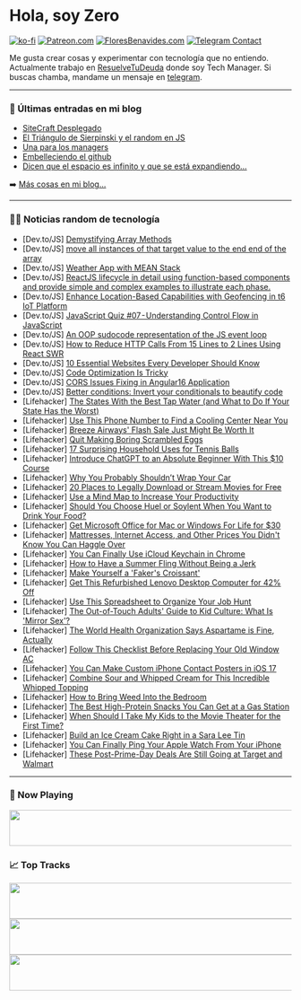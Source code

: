 # Hola, soy Zero

[![ko-fi](https://ko-fi.com/img/githubbutton_sm.svg)](https://ko-fi.com/J3J4N0LUK)
[![Patreon.com](https://img.shields.io/endpoint.svg?url=https%3A%2F%2Fshieldsio-patreon.vercel.app%2Fapi%3Fusername%3Dzerodragon%26type%3Dpatrons&style=for-the-badge)](https://patreon.com/zerodragon)
[![FloresBenavides.com](https://img.shields.io/website?down_message=oops&label=MiBlog&style=for-the-badge&up_message=online&url=https%3A%2F%2Ffloresbenavides.com)](https://floresbenavides.com)
[![Telegram Contact](https://img.shields.io/badge/escr%C3%ADbeme-ZeroDragon-%2326A5E4?style=for-the-badge&logo=telegram)](https://t.me/zerodragon)

Me gusta crear cosas y experimentar con tecnología que no entiendo.
Actualmente trabajo en [ResuelveTuDeuda](http://github.com/resuelve) donde soy Tech Manager.
Si buscas chamba, mandame un mensaje en [telegram](https://t.me/zerodragon).

---

### 📕 Últimas entradas en mi blog
<!-- BLOG-POST-LIST:START -->
- [SiteCraft Desplegado](https://floresbenavides.com/sitecraft-desplegado/)
- [El Triángulo de Sierpinski y el random en JS](https://floresbenavides.com/el-triangulo-de-sierpinski-y-el-random-en-js/)
- [Una para los managers](https://floresbenavides.com/una-para-los-managers/)
- [Embelleciendo el github](https://floresbenavides.com/embelleciendo-el-github/)
- [Dicen que el espacio es infinito y que se está expandiendo…](https://floresbenavides.com/dicen-que-el-espacio-es-infinito-y-que-se-esta-expandiendo/)
<!-- BLOG-POST-LIST:END -->

➡️ [Más cosas en mi blog...](https://floresbenavides.com)

---

### 👨‍💻 Noticias random de tecnología
<!-- TECH-POSTS:START -->
- [Dev.to/JS] [Demystifying Array Methods](https://dev.to/noriller/demystifying-array-methods-2bml)
- [Dev.to/JS] [move all instances of that target value to the end end of the array](https://dev.to/chandrapenugonda/move-all-instances-of-that-target-value-to-the-end-end-of-the-array-4dmn)
- [Dev.to/JS] [Weather App with MEAN Stack](https://dev.to/syedmuhammadaliraza/weather-app-with-mean-stack-1dlh)
- [Dev.to/JS] [ReactJS lifecycle in detail using function-based components and provide simple and complex examples to illustrate each phase.](https://dev.to/gaurbprajapati/reactjs-lifecycle-in-detail-using-function-based-components-and-provide-simple-and-complex-examples-to-illustrate-each-phase-1j9h)
- [Dev.to/JS] [Enhance Location-Based Capabilities with Geofencing in t6 IoT Platform](https://dev.to/mathcoll/enhance-location-based-capabilities-with-geofencing-in-t6-iot-platform-1lbf)
- [Dev.to/JS] [JavaScript Quiz #07 - Understanding Control Flow in JavaScript](https://dev.to/quizzes4u/javascript-quiz-07-understanding-control-flow-in-javascript-1fc0)
- [Dev.to/JS] [An OOP sudocode representation of the JS event loop](https://dev.to/deanglukler/an-oop-sudocode-representation-of-the-js-event-loop-33no)
- [Dev.to/JS] [How to Reduce HTTP Calls From 15 Lines to 2 Lines Using React SWR](https://dev.to/mohammadfaisal/how-to-reduce-http-calls-from-15-lines-to-2-lines-using-react-swr-ank)
- [Dev.to/JS] [10 Essential Websites Every Developer Should Know](https://dev.to/gaurbprajapati/10-essential-websites-every-developer-should-know-3hip)
- [Dev.to/JS] [Code Optimization Is Tricky](https://dev.to/niza/code-optimization-is-tricky-2ebb)
- [Dev.to/JS] [CORS Issues Fixing in Angular16 Application](https://dev.to/srinathsree66/cors-issues-fixing-in-angular16-application-20ml)
- [Dev.to/JS] [Better conditions: Invert your conditionals to beautify code](https://dev.to/davidortega/better-conditions-invert-your-conditionals-to-beautify-code-68l)
- [Lifehacker] [The States With the Best Tap Water &lpar;and What to Do If Your State Has the Worst&rpar;](https://lifehacker.com/the-states-with-the-best-tap-water-and-what-to-do-if-y-1850641803)
- [Lifehacker] [Use This Phone Number to Find a Cooling Center Near You](https://lifehacker.com/use-this-phone-number-to-find-a-cooling-center-near-you-1850641814)
- [Lifehacker] [Breeze Airways&#39; Flash Sale Just Might Be Worth It](https://lifehacker.com/breeze-airways-flash-sale-just-might-be-worth-it-1850641826)
- [Lifehacker] [Quit Making Boring Scrambled Eggs](https://lifehacker.com/8-ways-to-make-better-scrambled-eggs-1846859812)
- [Lifehacker] [17 Surprising Household Uses for Tennis Balls](https://lifehacker.com/17-surprising-household-uses-for-tennis-balls-1850176713)
- [Lifehacker] [Introduce ChatGPT to an Absolute Beginner With This $10 Course](https://lifehacker.com/introduce-chatgpt-to-an-absolute-beginner-with-this-10-1850629775)
- [Lifehacker] [Why You Probably Shouldn’t Wrap Your Car](https://lifehacker.com/why-you-probably-shouldn-t-wrap-your-car-1850641373)
- [Lifehacker] [20 Places to Legally Download or Stream Movies for Free](https://lifehacker.com/top-10-places-to-download-or-stream-movies-for-free-le-1782772455)
- [Lifehacker] [Use a Mind Map to Increase Your Productivity](https://lifehacker.com/use-a-mind-map-to-increase-your-productivity-1850641534)
- [Lifehacker] [Should You Choose Huel or Soylent When You Want to Drink Your Food?](https://lifehacker.com/huel-versus-soylent-1850637488)
- [Lifehacker] [Get Microsoft Office for Mac or Windows For Life for $30](https://lifehacker.com/get-microsoft-office-for-mac-or-windows-for-life-for-3-1850629704)
- [Lifehacker] [Mattresses, Internet Access, and Other Prices You Didn&#39;t Know You Can Haggle Over](https://lifehacker.com/mattresses-internet-access-and-other-prices-you-didnt-1850631517)
- [Lifehacker] [You Can Finally Use iCloud Keychain in Chrome](https://lifehacker.com/you-can-finally-use-icloud-keychain-in-chrome-1850639711)
- [Lifehacker] [How to Have a Summer Fling Without Being a Jerk](https://lifehacker.com/how-to-have-a-summer-fling-without-being-an-asshole-1850638765)
- [Lifehacker] [Make Yourself a &#39;Faker&#39;s Croissant&#39;](https://lifehacker.com/make-yourself-a-fakers-croissant-1850641204)
- [Lifehacker] [Get This Refurbished Lenovo Desktop Computer for 42% Off](https://lifehacker.com/get-this-refurbished-lenovo-desktop-computer-for-42-of-1850629673)
- [Lifehacker] [Use This Spreadsheet to Organize Your Job Hunt](https://lifehacker.com/use-this-spreadsheet-to-organize-your-job-hunt-1850639441)
- [Lifehacker] [The Out-of-Touch Adults&#39; Guide to Kid Culture: What Is &#39;Mirror Sex&#39;?](https://lifehacker.com/the-out-of-touch-adults-guide-to-kid-culture-what-is-m-1850639468)
- [Lifehacker] [The World Health Organization Says Aspartame is Fine, Actually](https://lifehacker.com/the-world-health-organization-says-aspartame-is-fine-a-1850638183)
- [Lifehacker] [Follow This Checklist Before Replacing Your Old Window AC](https://lifehacker.com/follow-this-checklist-before-replacing-your-old-window-1850638397)
- [Lifehacker] [You Can Make Custom iPhone Contact Posters in iOS 17](https://lifehacker.com/you-can-make-custom-iphone-contact-posters-in-ios-17-1850639809)
- [Lifehacker] [Combine Sour and Whipped Cream for This Incredible Whipped Topping](https://lifehacker.com/combine-sour-and-whipped-cream-for-this-incredible-whip-1850638476)
- [Lifehacker] [How to Bring Weed Into the Bedroom](https://lifehacker.com/how-to-bring-weed-into-the-bedroom-1850565448)
- [Lifehacker] [The Best High-Protein Snacks You Can Get at a Gas Station](https://lifehacker.com/the-best-high-protein-snacks-you-can-get-at-a-gas-stati-1850626401)
- [Lifehacker] [When Should I Take My Kids to the Movie Theater for the First Time?](https://lifehacker.com/when-should-i-take-my-kids-to-the-movie-theater-for-the-1850627595)
- [Lifehacker] [Build an Ice Cream Cake Right in a Sara Lee Tin](https://lifehacker.com/build-an-ice-cream-cake-right-in-a-sara-lee-tin-1850637892)
- [Lifehacker] [You Can Finally Ping Your Apple Watch From Your iPhone](https://lifehacker.com/you-can-finally-ping-your-apple-watch-from-your-iphone-1850636856)
- [Lifehacker] [These Post-Prime-Day Deals Are Still Going at Target and Walmart](https://lifehacker.com/these-post-prime-day-deals-are-still-going-at-target-an-1850637603)<!-- TECH-POSTS:END -->

---

### 🎵 Now Playing
<a href="https://spotify-now-playing-dun.vercel.app/now-playing?open"><img src="https://spotify-now-playing-dun.vercel.app/now-playing" width="540" height="64"></a>

### 📈 Top Tracks
<a href="https://spotify-now-playing-dun.vercel.app/top-tracks?i=1&open"><img src="https://spotify-now-playing-dun.vercel.app/top-tracks?i=1" width="540" height="64"></a>
<a href="https://spotify-now-playing-dun.vercel.app/top-tracks?i=2&open"><img src="https://spotify-now-playing-dun.vercel.app/top-tracks?i=2" width="540" height="64"></a>
<a href="https://spotify-now-playing-dun.vercel.app/top-tracks?i=3&open"><img src="https://spotify-now-playing-dun.vercel.app/top-tracks?i=3" width="540" height="64"></a>
